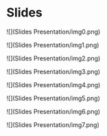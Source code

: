 # Slides

![](Slides Presentation/img0.png)

![](Slides Presentation/img1.png)

![](Slides Presentation/img2.png)

![](Slides Presentation/img3.png)

![](Slides Presentation/img4.png)

![](Slides Presentation/img5.png)

![](Slides Presentation/img6.png)

![](Slides Presentation/img7.png)

